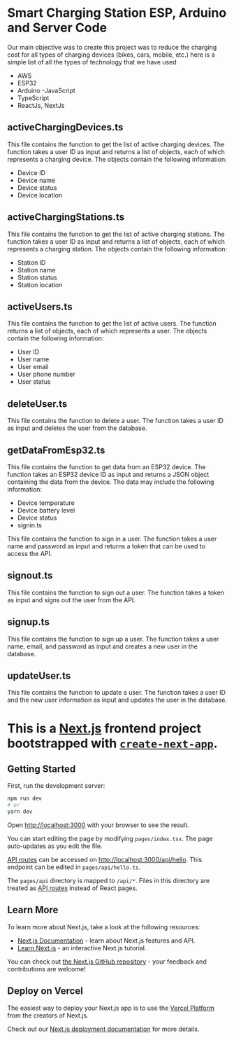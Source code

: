 # Smart Charging Station ESP, Arduino and Server Code

Our main objective was to create this project was to reduce the charging cost for all types of charging devices (bikes, cars, mobile, etc.)
here is a simple list of all the types of technology that we have used

- AWS
- ESP32
- Arduino
-JavaScript
- TypeScript
- ReactJs, NextJs

## activeChargingDevices.ts

This file contains the function to get the list of active charging devices. The function takes a user ID as input and returns a list of objects, each of which represents a charging device. The objects contain the following information:

- Device ID
- Device name
- Device status
- Device location

## activeChargingStations.ts

This file contains the function to get the list of active charging stations. The function takes a user ID as input and returns a list of objects, each of which represents a charging station. The objects contain the following information:

- Station ID
- Station name
- Station status
- Station location

## activeUsers.ts

This file contains the function to get the list of active users. The function returns a list of objects, each of which represents a user. The objects contain the following information:

- User ID
- User name
- User email
- User phone number
- User status

## deleteUser.ts

This file contains the function to delete a user. The function takes a user ID as input and deletes the user from the database.

## getDataFromEsp32.ts

This file contains the function to get data from an ESP32 device. The function takes an ESP32 device ID as input and returns a JSON object containing the data from the device. The data may include the following information:

- Device temperature
- Device battery level
- Device status
- signin.ts

This file contains the function to sign in a user. The function takes a user name and password as input and returns a token that can be used to access the API.

## signout.ts

This file contains the function to sign out a user. The function takes a token as input and signs out the user from the API.

## signup.ts

This file contains the function to sign up a user. The function takes a user name, email, and password as input and creates a new user in the database.

## updateUser.ts

This file contains the function to update a user. The function takes a user ID and the new user information as input and updates the user in the database.


# This is a [Next.js](https://nextjs.org/) frontend project bootstrapped with [`create-next-app`](https://github.com/vercel/next.js/tree/canary/packages/create-next-app).

## Getting Started

First, run the development server:

```bash
npm run dev
# or
yarn dev
```

Open [http://localhost:3000](http://localhost:3000) with your browser to see the result.

You can start editing the page by modifying `pages/index.tsx`. The page auto-updates as you edit the file.

[API routes](https://nextjs.org/docs/api-routes/introduction) can be accessed on [http://localhost:3000/api/hello](http://localhost:3000/api/hello). This endpoint can be edited in `pages/api/hello.ts`.

The `pages/api` directory is mapped to `/api/*`. Files in this directory are treated as [API routes](https://nextjs.org/docs/api-routes/introduction) instead of React pages.

## Learn More

To learn more about Next.js, take a look at the following resources:

- [Next.js Documentation](https://nextjs.org/docs) - learn about Next.js features and API.
- [Learn Next.js](https://nextjs.org/learn) - an interactive Next.js tutorial.

You can check out [the Next.js GitHub repository](https://github.com/vercel/next.js/) - your feedback and contributions are welcome!

## Deploy on Vercel

The easiest way to deploy your Next.js app is to use the [Vercel Platform](https://vercel.com/new?utm_medium=default-template&filter=next.js&utm_source=create-next-app&utm_campaign=create-next-app-readme) from the creators of Next.js.

Check out our [Next.js deployment documentation](https://nextjs.org/docs/deployment) for more details.
